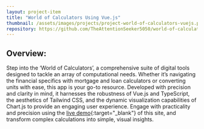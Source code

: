 ```yaml
---
layout: project-item
title: "World of Calculators Using Vue.js"
thumbnail: /assets/images/projects/project-world-of-calculators-vuejs.png
repository: https://github.com/TheAttentionSeeker5050/world-of-calculators-vue
---
```


<p id="heading-p"></p>

## Overview:
Step into the ‘World of Calculators’, a comprehensive suite of digital tools designed to tackle an array of computational needs. Whether it’s navigating the financial specifics with mortgage and loan calculators or converting units with ease, this app is your go-to resource. Developed with precision and clarity in mind, it harnesses the robustness of Vue.js and TypeScript, the aesthetics of Tailwind CSS, and the dynamic visualization capabilities of Chart.js to provide an engaging user experience. Engage with practicality and precision using the [live demo](https://world-of-calculators.netlify.app/){:target="_blank"} of this site, and transform complex calculations into simple, visual insights.